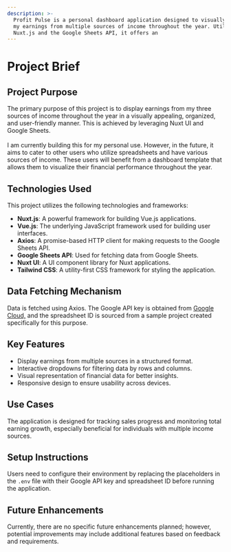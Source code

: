 ```yaml
---
description: >-
  Profit Pulse is a personal dashboard application designed to visually display
  my earnings from multiple sources of income throughout the year. Utilizing
  Nuxt.js and the Google Sheets API, it offers an
---
```


# Project Brief

## **Project Purpose**

The primary purpose of this project is to display earnings from my three sources of income throughout the year in a visually appealing, organized, and user-friendly manner. This is achieved by leveraging Nuxt UI and Google Sheets.\
\
I am currently building this for my personal use. However, in the future, it aims to cater to other users who utilize spreadsheets and have various sources of income. These users will benefit from a dashboard template that allows them to visualize their financial performance throughout the year.

## **Technologies Used**

This project utilizes the following technologies and frameworks:

* **Nuxt.js**: A powerful framework for building Vue.js applications.
* **Vue.js**: The underlying JavaScript framework used for building user interfaces.
* **Axios**: A promise-based HTTP client for making requests to the Google Sheets API.
* **Google Sheets API**: Used for fetching data from Google Sheets.
* **Nuxt UI**: A UI component library for Nuxt applications.
* **Tailwind CSS**: A utility-first CSS framework for styling the application.

## **Data Fetching Mechanism**

Data is fetched using Axios. The Google API key is obtained from [Google Cloud,](https://cloud.google.com/) and the spreadsheet ID is sourced from a sample project created specifically for this purpose.

## &#x20;**Key Features**

* Display earnings from multiple sources in a structured format.
* Interactive dropdowns for filtering data by rows and columns.
* Visual representation of financial data for better insights.
* Responsive design to ensure usability across devices.

## **Use Cases**

The application is designed for tracking sales progress and monitoring total earning growth, especially beneficial for individuals with multiple income sources.

## **Setup Instructions**

Users need to configure their environment by replacing the placeholders in the `.env` file with their Google API key and spreadsheet ID before running the application.

## **Future Enhancements**

Currently, there are no specific future enhancements planned; however, potential improvements may include additional features based on feedback and requirements.

